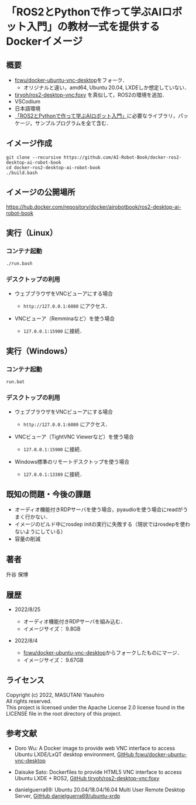 # 「ROS2とPythonで作って学ぶAIロボット入門」の教材一式を提供するDockerイメージ

## 概要
- [fcwu/docker-ubuntu-vnc-desktop](https://github.com/fcwu/docker-ubuntu-vnc-desktop)をフォーク．
  - オリジナルと違い，amd64, Ubuntu 20.04, LXDEしか想定していない．
- [tiryoh/ros2-desktop-vnc:foxy](https://github.com/Tiryoh/docker-ros2-desktop-vnc) を真似して，ROS2の環境を追加．
- VSCodium
- 日本語環境
- [「ROS2とPythonで作って学ぶAIロボット入門」](https://github.com/AI-Robot-Book/)に必要なライブラリ，パッケージ，サンプルプログラムを全て含む．

## イメージ作成

```
git clone --recursive https://github.com/AI-Robot-Book/docker-ros2-desktop-ai-robot-book
cd docker-ros2-desktop-ai-robot-book
./build.bash
```

## イメージの公開場所

https://hub.docker.com/repository/docker/airobotbook/ros2-desktop-ai-robot-book

## 実行（Linux）

### コンテナ起動

```
./run.bash
```
### デスクトップの利用

- ウェブブラウザをVNCビューアにする場合
  - `http://127.0.0.1:6080` にアクセス．

- VNCビューア（Remminaなど）を使う場合
  - `127.0.0.1:15900` に接続．

## 実行（Windows）

### コンテナ起動

```
run.bat
```

### デスクトップの利用

- ウェブブラウザをVNCビューアにする場合
  - `http://127.0.0.1:6080` にアクセス．

- VNCビューア（TightVNC Viewerなど）を使う場合
  - `127.0.0.1:15900` に接続．

- Windows標準のリモートデスクトップを使う場合
  - `127.0.0.1:13389` に接続．

## 既知の問題・今後の課題

- オーディオ機能付きRDPサーバを使う場合，pyaudioを使う場合にreadがうまく行かない．
- イメージのビルド中にrosdep initの実行に失敗する（現状ではrosdepを使わないようにしている）
- 容量の削減

## 著者

升谷 保博

## 履歴

- 2022/8/25
  - オーディオ機能付きRDPサーバを組み込む．
  - イメージサイズ： 9.8GB

- 2022/8/4
  - [fcwu/docker-ubuntu-vnc-desktop](https://github.com/fcwu/docker-ubuntu-vnc-desktop)からフォークしたものにマージ．
  - イメージサイズ： 9.67GB

## ライセンス

Copyright (c) 2022, MASUTANI Yasuhiro  
All rights reserved.  
This project is licensed under the Apache License 2.0 license found in the LICENSE file in the root directory of this project.

## 参考文献

- Doro Wu: A Docker image to provide web VNC interface to access Ubuntu LXDE/LxQT desktop environment, [GitHub fcwu/docker-ubuntu-vnc-desktop](https://github.com/fcwu/docker-ubuntu-vnc-desktop)

- Daisuke Sato: Dockerfiles to provide HTML5 VNC interface to access Ubuntu LXDE + ROS2, [GitHub tiryoh/ros2-desktop-vnc:foxy](https://github.com/Tiryoh/docker-ros2-desktop-vnc) 

- danielguerra69: Ubuntu 20.04/18.04/16.04 Multi User Remote Desktop Server, [GitHub danielguerra69/ubuntu-xrdp](https://github.com/danielguerra69/ubuntu-xrdp)
